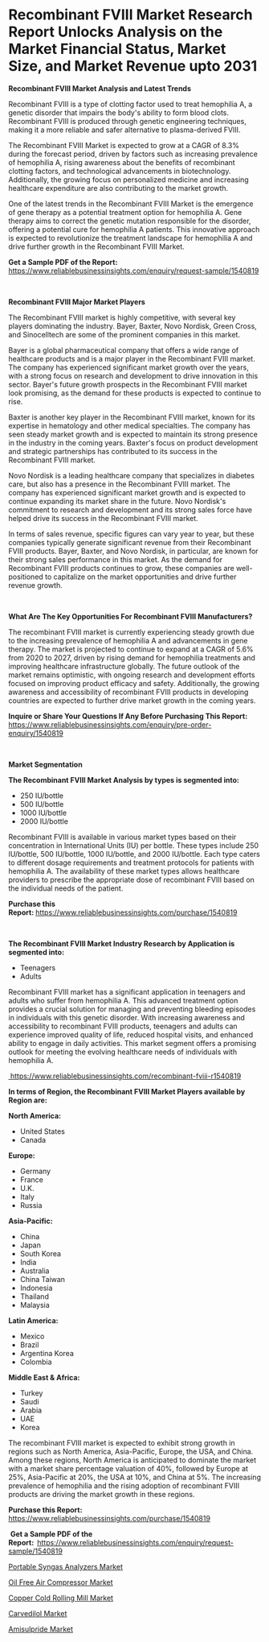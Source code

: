 <p><h1>Recombinant FVIII Market Research Report Unlocks Analysis on the Market Financial Status, Market Size, and Market Revenue upto 2031</h1></p><p><strong>Recombinant FVIII Market Analysis and Latest Trends</strong></p>
<p><p>Recombinant FVIII is a type of clotting factor used to treat hemophilia A, a genetic disorder that impairs the body's ability to form blood clots. Recombinant FVIII is produced through genetic engineering techniques, making it a more reliable and safer alternative to plasma-derived FVIII.</p><p>The Recombinant FVIII Market is expected to grow at a CAGR of 8.3% during the forecast period, driven by factors such as increasing prevalence of hemophilia A, rising awareness about the benefits of recombinant clotting factors, and technological advancements in biotechnology. Additionally, the growing focus on personalized medicine and increasing healthcare expenditure are also contributing to the market growth.</p><p>One of the latest trends in the Recombinant FVIII Market is the emergence of gene therapy as a potential treatment option for hemophilia A. Gene therapy aims to correct the genetic mutation responsible for the disorder, offering a potential cure for hemophilia A patients. This innovative approach is expected to revolutionize the treatment landscape for hemophilia A and drive further growth in the Recombinant FVIII Market.</p></p>
<p><strong>Get a Sample PDF of the Report:&nbsp;</strong> <a href="https://www.reliablebusinessinsights.com/enquiry/request-sample/1540819">https://www.reliablebusinessinsights.com/enquiry/request-sample/1540819</a></p>
<p>&nbsp;</p>
<p><strong>Recombinant FVIII Major Market Players</strong></p>
<p><p>The Recombinant FVIII market is highly competitive, with several key players dominating the industry. Bayer, Baxter, Novo Nordisk, Green Cross, and Sinocelltech are some of the prominent companies in this market.</p><p>Bayer is a global pharmaceutical company that offers a wide range of healthcare products and is a major player in the Recombinant FVIII market. The company has experienced significant market growth over the years, with a strong focus on research and development to drive innovation in this sector. Bayer's future growth prospects in the Recombinant FVIII market look promising, as the demand for these products is expected to continue to rise.</p><p>Baxter is another key player in the Recombinant FVIII market, known for its expertise in hematology and other medical specialties. The company has seen steady market growth and is expected to maintain its strong presence in the industry in the coming years. Baxter's focus on product development and strategic partnerships has contributed to its success in the Recombinant FVIII market.</p><p>Novo Nordisk is a leading healthcare company that specializes in diabetes care, but also has a presence in the Recombinant FVIII market. The company has experienced significant market growth and is expected to continue expanding its market share in the future. Novo Nordisk's commitment to research and development and its strong sales force have helped drive its success in the Recombinant FVIII market.</p><p>In terms of sales revenue, specific figures can vary year to year, but these companies typically generate significant revenue from their Recombinant FVIII products. Bayer, Baxter, and Novo Nordisk, in particular, are known for their strong sales performance in this market. As the demand for Recombinant FVIII products continues to grow, these companies are well-positioned to capitalize on the market opportunities and drive further revenue growth.</p></p>
<p>&nbsp;</p>
<p><strong>What Are The Key Opportunities For Recombinant FVIII Manufacturers?</strong></p>
<p><p>The recombinant FVIII market is currently experiencing steady growth due to the increasing prevalence of hemophilia A and advancements in gene therapy. The market is projected to continue to expand at a CAGR of 5.6% from 2020 to 2027, driven by rising demand for hemophilia treatments and improving healthcare infrastructure globally. The future outlook of the market remains optimistic, with ongoing research and development efforts focused on improving product efficacy and safety. Additionally, the growing awareness and accessibility of recombinant FVIII products in developing countries are expected to further drive market growth in the coming years.</p></p>
<p><strong>Inquire or Share Your Questions If Any Before Purchasing This Report:</strong> <a href="https://www.reliablebusinessinsights.com/enquiry/pre-order-enquiry/1540819">https://www.reliablebusinessinsights.com/enquiry/pre-order-enquiry/1540819</a></p>
<p>&nbsp;</p>
<p><strong>Market Segmentation</strong></p>
<p><strong>The Recombinant FVIII Market Analysis by types is segmented into:</strong></p>
<p><ul><li>250 IU/bottle</li><li>500 IU/bottle</li><li>1000 IU/bottle</li><li>2000 IU/bottle</li></ul></p>
<p><p>Recombinant FVIII is available in various market types based on their concentration in International Units (IU) per bottle. These types include 250 IU/bottle, 500 IU/bottle, 1000 IU/bottle, and 2000 IU/bottle. Each type caters to different dosage requirements and treatment protocols for patients with hemophilia A. The availability of these market types allows healthcare providers to prescribe the appropriate dose of recombinant FVIII based on the individual needs of the patient.</p></p>
<p><strong>Purchase this Report:&nbsp;</strong><a href="https://www.reliablebusinessinsights.com/purchase/1540819">https://www.reliablebusinessinsights.com/purchase/1540819</a></p>
<p>&nbsp;</p>
<p><strong>The Recombinant FVIII Market Industry Research by Application is segmented into:</strong></p>
<p><ul><li>Teenagers</li><li>Adults</li></ul></p>
<p><p>Recombinant FVIII market has a significant application in teenagers and adults who suffer from hemophilia A. This advanced treatment option provides a crucial solution for managing and preventing bleeding episodes in individuals with this genetic disorder. With increasing awareness and accessibility to recombinant FVIII products, teenagers and adults can experience improved quality of life, reduced hospital visits, and enhanced ability to engage in daily activities. This market segment offers a promising outlook for meeting the evolving healthcare needs of individuals with hemophilia A.</p></p>
<p><a href="https://www.reliablebusinessinsights.com/recombinant-fviii-r1540819">&nbsp;https://www.reliablebusinessinsights.com/recombinant-fviii-r1540819</a></p>
<p><strong>In terms of Region, the Recombinant FVIII Market Players available by Region are:</strong></p>
<p>
    <p> <strong> North America: </strong>
        <ul>
            <li>United States</li>
            <li>Canada</li>
        </ul>
        </p> 
    <p> <strong> Europe: </strong>
        <ul>
            <li>Germany</li>
            <li>France</li>
            <li>U.K.</li>
            <li>Italy</li>
            <li>Russia</li>
        </ul>
        </p> 
    <p> <strong> Asia-Pacific: </strong>
        <ul>
            <li>China</li>
            <li>Japan</li>
            <li>South Korea</li>
            <li>India</li>
            <li>Australia</li>
            <li>China Taiwan</li>
            <li>Indonesia</li>
            <li>Thailand</li>
            <li>Malaysia</li>
        </ul>
        </p> 
    <p> <strong> Latin America: </strong>
        <ul>
            <li>Mexico</li>
            <li>Brazil</li>
            <li>Argentina Korea</li>
            <li>Colombia</li>
        </ul>
        </p> 
    <p> <strong> Middle East & Africa: </strong>
        <ul>
            <li>Turkey</li>
            <li>Saudi</li>
            <li>Arabia</li>
            <li>UAE</li>
            <li>Korea</li>
        </ul>
    </p>
    </p>
<p><p>The recombinant FVIII market is expected to exhibit strong growth in regions such as North America, Asia-Pacific, Europe, the USA, and China. Among these regions, North America is anticipated to dominate the market with a market share percentage valuation of 40%, followed by Europe at 25%, Asia-Pacific at 20%, the USA at 10%, and China at 5%. The increasing prevalence of hemophilia and the rising adoption of recombinant FVIII products are driving the market growth in these regions.</p></p>
<p><strong>Purchase this Report: </strong><a href="https://www.reliablebusinessinsights.com/purchase/1540819">https://www.reliablebusinessinsights.com/purchase/1540819</a></p>
<p>&nbsp;<strong>Get a Sample PDF of the Report:&nbsp;&nbsp;</strong><a href="https://www.reliablebusinessinsights.com/enquiry/request-sample/1540819">https://www.reliablebusinessinsights.com/enquiry/request-sample/1540819</a></p>
<p><strong></strong></p>
<p><p><a href="https://medium.com/@charles.fisher4346/market-forecast-global-portable-syngas-analyzers-trends-and-impact-analysis-2024-2031-by-fbd1883ff2cc">Portable Syngas Analyzers Market</a></p><p><a href="https://medium.com/@shawnsmithv6981/insights-into-the-oil-free-air-compressor-market-size-which-is-expanding-with-a-9-2-e5d57417740c">Oil Free Air Compressor Market</a></p><p><a href="https://medium.com/@clarenceuvalis67867/comprehensive-analysis-of-the-global-copper-cold-rolling-mill-market-growth-trends-market-e1cda140f28b">Copper Cold Rolling Mill Market</a></p><p><a href="https://github.com/SheilaBruen2023/Market-Research-Report-List-2/blob/main/carvedilol-market.md">Carvedilol Market</a></p><p><a href="https://github.com/marthawweekle/Market-Research-Report-List-2/blob/main/amisulpride-market.md">Amisulpride Market</a></p></p>